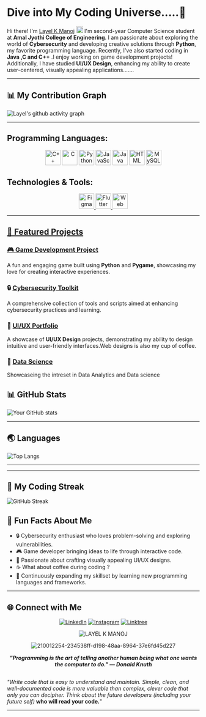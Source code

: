             
  # Dive into My Coding Universe.....🚀 
   
Hi there! I'm  <a href="https://www.linkedin.com/in/layelkmanoj/">Layel K Manoj</a> <img src="https://media.giphy.com/media/hvRJCLFzcasrR4ia7z/giphy.gif" width="18px"> I'm second-year Computer Science student at <STRONG>Amal Jyothi College of Engineering</strong>. I am passionate about exploring the world of **Cybersecurity** and developing creative solutions through **Python**, my favorite programming language. Recently, I've also started coding in <strong>**Java** ,**C** and **C++**</strong> .I enjoy working on game development projects! Additionally, I have studied **UI/UX Design**, enhancing my ability to create user-centered, visually appealing applications.......
   
</DIV> 
    

--- 
## 📊 My Contribution Graph
  
![Layel's github activity graph](https://github-readme-activity-graph.vercel.app/graph?username=LAYELKMANOJ&theme=merko&height=300)


      
---  
 ## **Programming Languages:**

<p align="center">
  <img src="https://img.icons8.com/color/48/000000/c-plus-plus-logo.png" alt="C++" width="40" height="40">
  <img src="https://img.icons8.com/color/48/000000/c-programming.png" alt="C" width="40" height="40">
  <img src="https://img.icons8.com/color/48/000000/python.png" alt="Python" width="40" height="40">
  <img src="https://img.icons8.com/color/48/000000/javascript.png" alt="JavaScript" width="40" height="40">
  <img src="https://img.icons8.com/color/48/000000/java-coffee-cup-logo.png" alt="Java" width="40" height="40">
  <img src="https://img.icons8.com/color/48/000000/html-5--v1.png" alt="HTML" width="40" height="40">
  <img src="https://img.icons8.com/color/48/000000/mysql-logo.png" alt="MySQL" width="40" height="40">
  
</p>


## **Technologies & Tools:**

<p align="center">
  <a href="https://www.figma.com/" target="_blank" rel="noopener noreferrer">
  <img src="https://img.icons8.com/color/48/000000/figma.png" alt="Figma" width="40" height="40">
  <img src="https://img.icons8.com/color/48/000000/flutter.png" alt="Flutter" width="40" height="40">
  <img src="https://img.icons8.com/color/48/000000/web-design.png" alt="Web Design" width="40" height="40">  
</p>
</div>

---

## 🎨 Featured Projects

### 🎮 [Game Development Project](https://github.com/LAYELKMANOJ)
A fun and engaging game built using **Python** and **Pygame**, showcasing my love for creating interactive experiences. 

### 🔒 [Cybersecurity Toolkit](https://github.com/LAYELKMANOJ)
A comprehensive collection of tools and scripts aimed at enhancing cybersecurity practices and learning.

### 🎨 [UI/UX Portfolio](https://github.com/LAYELKMANOJ)
A showcase of **UI/UX Design** projects, demonstrating my ability to design intuitive and user-friendly interfaces.Web designs is also my cup of coffee.

### 📁 [Data Science](https://github.com/LAYELKMANOJ/Data-Science)
 Showcaseing the intreset in Data Analytics and Data science


## 📊 GitHub Stats

![Your GitHub stats](https://github-readme-stats.vercel.app/api?username=LAYELKMANOJ&show_icons=true&theme=merko)




---

## 🌏 Languages

![Top Langs](https://github-readme-stats.vercel.app/api/top-langs/?username=LAYELKMANOJ&layout=compact&theme=merko)


---
---
## 🎯 My Coding Streak

<div align="left">
 
 ![GitHub Streak](https://streak-stats.demolab.com/?user=LAYELKMANOJ&theme=merko)
 
</div>
</P>
</P>
</P>
</P>
</P>



## 🌟 Fun Facts About Me

- 🔒 Cybersecurity enthusiast who loves problem-solving and exploring vulnerabilities.  
- 🎮 Game developer bringing ideas to life through interactive code.  
- 🎨 Passionate about crafting visually appealing UI/UX designs.  
- ☕ What about coffee during coding ?  
- 🚀 Continuously expanding my skillset by learning new programming languages and frameworks.

---




## 🌐 Connect with Me

<div align="center">

[![LinkedIn](https://img.shields.io/badge/LinkedIn-0077B5?style=for-the-badge&logo=linkedin&logoColor=white)](https://linkedin.com/in/layelkmanoj) [![Instagram](https://img.shields.io/badge/Instagram-%23E4405F?style=for-the-badge&logo=instagram&logoColor=white)](https://instagram.com/layel_k_manoj) [![Linktree](https://img.shields.io/badge/Linktree-%2300FF00?style=for-the-badge&logo=linktree&logoColor=white)](https://linktr.ee/layelkmanoj)


   <p align="center"> <img src="https://komarev.com/ghpvc/?username=LAYELKMANOJ&label=Profile%20views&color=ff1919&style=flat" alt="LAYEL K MANOJ" /> </p>


![210012254-234538ff-d198-48aa-8964-37e6fd45d227](https://github.com/user-attachments/assets/47049dc4-a1e7-4da7-84ac-24cb03e0df7d)
<img src="https://www.animatedimages.org/data/media/562/animated-line-image-0324.gif" height="1px" width="1920"/>

</div>



<div align='center'>
  
  <strong><em>"Programming is the art of telling another human being what one wants the computer to do." — Donald Knuth</em></strong>

</div>
<img src="https://www.animatedimages.org/data/media/562/animated-line-image-0324.gif" height="1px" width="1920"/>


 
<i>"Write code that is easy to understand and maintain. Simple, clean, and well-documented code is more valuable than complex, clever code that only you can decipher. Think about the future developers (including your future self)</i><b> who will read your code.</b>"
</P>
</P>
</P>
</P>
</P>

---






